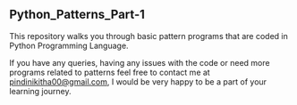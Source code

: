 ## Python_Patterns_Part-1
This repository walks you through basic pattern programs that are coded in Python Programming Language. 

If you have any queries, having any issues with the code or need more programs related to patterns feel free to contact me at pindinikitha00@gmail.com, I would be very happy to be a part of your learning journey.
